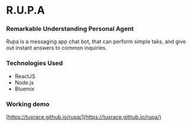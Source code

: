 # R.U.P.A
### Remarkable Understanding Personal Agent
    
   Rupa is a messaging app chat bot, that can perform simple taks, and give out instant answers to common inquiries.
    
### Technologies Used
 - ReactJS
 - Node.js
 - Bluemix
 
### Working demo
[https://tuxrace.github.io/rupa/](https://tuxrace.github.io/rupa/)
